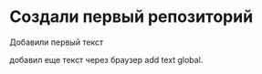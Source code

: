 # Создали первый репозиторий 

Добавили первый текст 


добавил еще текст через браузер 
add text global.
